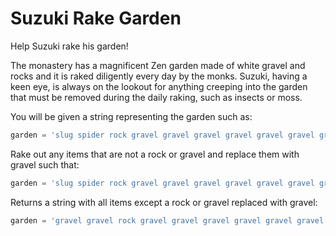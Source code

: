 # Suzuki Rake Garden

Help Suzuki rake his garden!

The monastery has a magnificent Zen garden made of white gravel and rocks and it is raked diligently every day by the monks. Suzuki, having a keen eye, is always on the lookout for anything creeping into the garden that must be removed during the daily raking, such as insects or moss.

You will be given a string representing the garden such as:

```ts
garden = 'slug spider rock gravel gravel gravel gravel gravel gravel gravel';
```

Rake out any items that are not a rock or gravel and replace them with gravel such that:

```ts
garden = 'slug spider rock gravel gravel gravel gravel gravel gravel gravel';
```

Returns a string with all items except a rock or gravel replaced with gravel:

```ts
garden = 'gravel gravel rock gravel gravel gravel gravel gravel gravel gravel';
```
